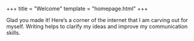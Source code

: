 +++
title = "Welcome"
template = "homepage.html"
+++

Glad you made it! Here’s a corner of the internet that I am carving out for myself. Writing helps to clarify my ideas and improve my communication skills.
